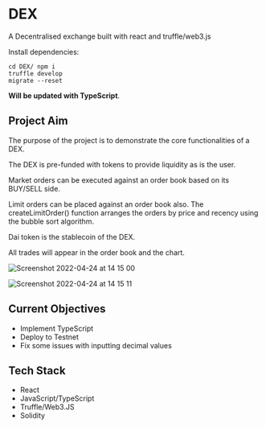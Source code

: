 # DEX

A Decentralised exchange built with react and truffle/web3.js

Install dependencies:

```
cd DEX/ npm i 
truffle develop 
migrate --reset
```

**Will be updated with TypeScript**.

## Project Aim

The purpose of the project is to demonstrate the core functionalities of a DEX.

The DEX is pre-funded with tokens to provide liquidity as is the user.

Market orders can be executed against an order book based on its BUY/SELL side. 

Limit orders can be placed against an order book also. The createLimitOrder() function arranges the orders by price and recency using the bubble sort algorithm.

Dai token is the stablecoin of the DEX.

All trades will appear in the order book and the chart.

![Screenshot 2022-04-24 at 14 15 00](https://user-images.githubusercontent.com/64858288/164978419-52cd18af-8658-44c7-9209-adb096018559.png)

![Screenshot 2022-04-24 at 14 15 11](https://user-images.githubusercontent.com/64858288/164978411-14f8df8a-1f5b-4397-8821-37b578772096.png)


## Current Objectives

* Implement TypeScript
* Deploy to Testnet
* Fix some issues with inputting decimal values

## Tech Stack

* React
* JavaScript/TypeScript
* Truffle/Web3.JS
* Solidity

